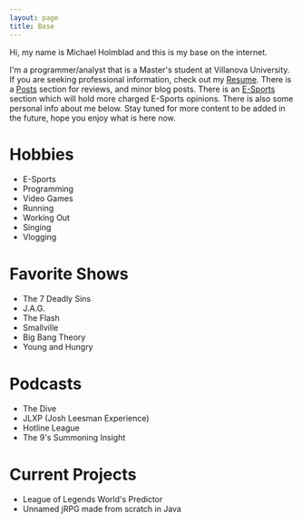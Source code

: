 ```yaml
---
layout: page
title: Base
---
```


Hi, my name is Michael Holmblad and this is my base on the internet. 

I'm a programmer/analyst that is a Master's student at Villanova University. If you are seeking professional information, check out my [Resume](resume). There is a [Posts](posts) section for reviews, and minor blog posts. There is an [E-Sports](esports) section which will hold more charged E-Sports opinions. There is also some personal info about me below. Stay tuned for more content to be added in the future, hope you enjoy what is here now.

# Hobbies
* E-Sports
* Programming
* Video Games
* Running
* Working Out
* Singing
* Vlogging


# Favorite Shows
* The 7 Deadly Sins
* J.A.G.
* The Flash
* Smallville
* Big Bang Theory
* Young and Hungry


# Podcasts
* The Dive
* JLXP (Josh Leesman Experience)
* Hotline League
* The 9's Summoning Insight


# Current Projects
* League of Legends World's Predictor
* Unnamed jRPG made from scratch in Java
